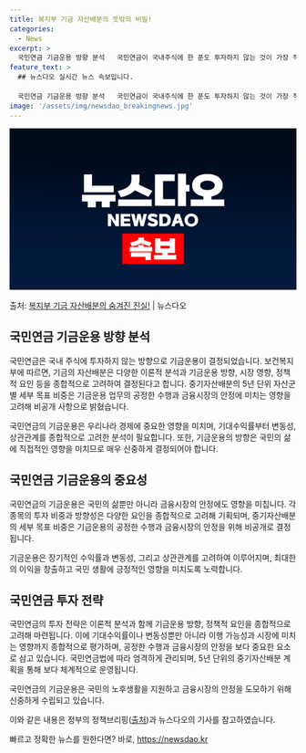 ```yaml
---
title: 복지부 기금 자산배분의 뜻밖의 비밀!
categories:
  - News
excerpt: >
  국민연금 기금운용 방향 분석   국민연금이 국내주식에 한 푼도 투자하지 않는 것이 가장 적절하다는 결론이 나…
feature_text: >
  ## 뉴스다오 실시간 뉴스 속보입니다.

  국민연금 기금운용 방향 분석   국민연금이 국내주식에 한 푼도 투자하지 않는 것이 가장 적절하다는 결론이 나…
image: '/assets/img/newsdao_breakingnews.jpg'
---
```


![뉴스다오 속보](/assets/img/newsdao_breakingnews.jpg)

<p>출처: <a href="https://newsdao.kr/4083" rel="dofollow">복지부 기금 자산배분의 숨겨진 진실!</a> | 뉴스다오</p>


<h2 data-ke-size="size26">국민연금 기금운용 방향 분석</h2>
국민연금은 국내 주식에 투자하지 않는 방향으로 기금운용이 결정되었습니다. 보건복지부에 따르면, 기금의 자산배분은 다양한 이론적 분석과 기금운용 방향, 시장 영향, 정책적 요인 등을 종합적으로 고려하여 결정된다고 합니다. 중기자산배분의 5년 단위 자산군별 세부 목표 비중은 기금운용 업무의 공정한 수행과 금융시장의 안정에 미치는 영향을 고려해 비공개 사항으로 밝혔습니다.

<p data-ke-size="size16">국민연금의 기금운용은 우리나라 경제에 중요한 영향을 미치며, 기대수익률부터 변동성, 상관관계를 종합적으로 고려한 분석이 필요합니다. 또한, 기금운용의 방향은 국민의 삶에 직접적인 영향을 미치므로 매우 신중하게 결정되어야 합니다.</p>

<h2 data-ke-size="size26">국민연금 기금운용의 중요성</h2>
국민연금의 기금운용은 국민의 삶뿐만 아니라 금융시장의 안정에도 영향을 미칩니다. 각 종목의 투자 비중과 방향성은 다양한 요인을 종합적으로 고려해 기획되며, 중기자산배분의 세부 목표 비중은 기금운용의 공정한 수행과 금융시장의 안정을 위해 비공개로 결정됩니다.

<p data-ke-size="size16">기금운용은 장기적인 수익률과 변동성, 그리고 상관관계를 고려하여 이루어지며, 최대한의 이익을 창출하고 국민 생활에 긍정적인 영향을 미치도록 노력합니다.</p>

<h2 data-ke-size="size26">국민연금 투자 전략</h2>
국민연금의 투자 전략은 이론적 분석과 함께 기금운용 방향, 정책적 요인을 종합적으로 고려해 마련됩니다. 이에 기대수익률이나 변동성뿐만 아니라 이행 가능성과 시장에 미치는 영향까지 종합적으로 평가하며, 공정한 수행과 금융시장의 안정을 보다 중요한 요소로 삼고 있습니다. 국민연금법에 따라 엄격하게 관리되며, 5년 단위의 중기자산배분 계획을 통해 보다 체계적으로 운영됩니다.

<p data-ke-size="size16">국민연금의 기금운용은 국민의 노후생활을 지원하고 금융시장의 안정을 도모하기 위해 신중하게 수립되고 있습니다.</p>

이와 같은 내용은 정부의 정책브리핑(<a href="https://www.korea.kr/">출처</a>)과 뉴스다오의 기사를 참고하였습니다. 

빠르고 정확한 뉴스를 원한다면? 바로, <a href="https://newsdao.kr" rel="dofollow">https://newsdao.kr</a>


